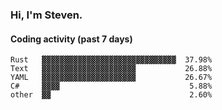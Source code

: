 ### Hi, I'm Steven.

#### Coding activity (past 7 days)
```
Rust   ▓▓▓▓▓▓▓▓▓▓▓▓▓▓▓▓▓▓▓▓▓▓▓▓▓▓▓▓▓▓  37.98%
Text   ▓▓▓▓▓▓▓▓▓▓▓▓▓▓▓▓▓▓▓▓▓           26.88%
YAML   ▓▓▓▓▓▓▓▓▓▓▓▓▓▓▓▓▓▓▓▓▓           26.67%
C#     ▓▓▓▓                             5.88%
other  ▓▓                               2.60%
```
